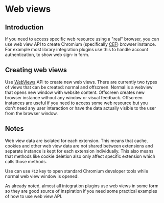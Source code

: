 Web views
=====================

Introduction
---------------------

If you need to access specific web resource using a "real" browser, you can use web view API to create Chromium (specifically [CEF](https://bitbucket.org/chromiumembedded/cef)) browser instance. For example most library integration plugins use this to handle account authentication, to show web sign-in form.

Creating web views
---------------------

Use [WebViews](xref:Playnite.SDK.IPlayniteAPI.WebViews) API to create new web views. There are currently two types of views that can be created: normal and offscreen. Normal is a webview that opens new window with website content. Offscreen creates new browser instance without any window or visual feedback. Offscreen instances are useful if you need to access some web resource but you don't need any user interaction or have the data actually visible to the user from the browser window.

Notes
---------------------

Web view data are isolated for each extension. This means that cache, cookies and other web view data are not shared between extensions and separate instance is kept for each extension individually. This also means that methods like cookie deletion also only affect specific extension which calls those methods.

Use can use `F12` key to open standard Chromium developer tools while normal web view window is opened.

As already noted, almost all integration plugins use web views in some form so they are good source of inspiration if you need some practical examples of how to use web view API.